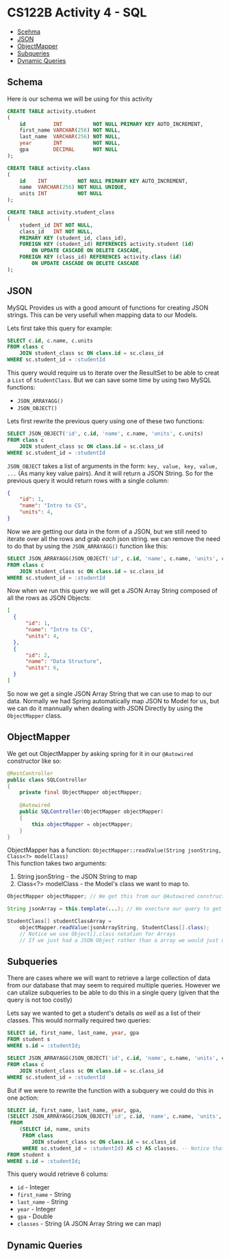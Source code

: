 # CS122B Activity 4 - SQL

- [Scehma](#schema)
- [JSON](#json)
- [ObjectMapper](#objectmapper)
- [Subqueries](#subqueries)
- [Dynamic Queries](#dynamic-queries)

## Schema

Here is our schema we will be using for this activity

```sql
CREATE TABLE activity.student
(
    id         INT          NOT NULL PRIMARY KEY AUTO_INCREMENT,
    first_name VARCHAR(256) NOT NULL,
    last_name  VARCHAR(256) NOT NULL,
    year       INT          NOT NULL,
    gpa        DECIMAL      NOT NULL
);

CREATE TABLE activity.class
(
    id    INT          NOT NULL PRIMARY KEY AUTO_INCREMENT,
    name  VARCHAR(256) NOT NULL UNIQUE,
    units INT          NOT NULL
);

CREATE TABLE activity.student_class
(
    student_id INT NOT NULL,
    class_id   INT NOT NULL,
    PRIMARY KEY (student_id, class_id),
    FOREIGN KEY (student_id) REFERENCES activity.student (id)
        ON UPDATE CASCADE ON DELETE CASCADE,
    FOREIGN KEY (class_id) REFERENCES activity.class (id)
        ON UPDATE CASCADE ON DELETE CASCADE
);
```

## JSON

MySQL Provides us with a good amount of functions for creating JSON strings. This can be very usefull when mapping data to our Models. 

Lets first take this query for example:

```sql
SELECT c.id, c.name, c.units 
FROM class c
    JOIN student_class sc ON class.id = sc.class_id 
WHERE sc.student_id = :studentId
```

This query would require us to iterate over the ResultSet to be able to creat a `List` of `StudentClass`. But we can save some time by using two MySQL functions:
 - `JSON_ARRAYAGG()`
 - `JSON_OBJECT()`

Lets first rewrite the previous query using one of these two functions:

```sql
SELECT JSON_OBJECT('id', c.id, 'name', c.name, 'units', c.units)
FROM class c
    JOIN student_class sc ON class.id = sc.class_id 
WHERE sc.student_id = :studentId
```

`JSON_OBJECT` takes a list of arguments in the form: `key, value, key, value, ...` (As many key value pairs). And it will return a JSON String. So for the previous query it would return rows with a single column:

```json
{
    "id": 1,
    "name": "Intro to CS",
    "units": 4,
}
```

Now we are getting our data in the form of a JSON, but we still need to iterate over all the rows and grab *each* json string. we can remove the need to do that by using the `JSON_ARRAYAGG()` function like this:

```sql
SELECT JSON_ARRAYAGG(JSON_OBJECT('id', c.id, 'name', c.name, 'units', c.units))
FROM class c
    JOIN student_class sc ON class.id = sc.class_id 
WHERE sc.student_id = :studentId
```

Now when we run this query we will get a JSON Array String composed of all the rows as JSON Objects:

```json
[
  {
      "id": 1,
      "name": "Intro to CS",
      "units": 4,
  },
  {
      "id": 2,
      "name": "Data Structure",
      "units": 6,
  }
]
```

So now we get a single JSON Array String that we can use to map to our data. Normally we had Spring automatically map JSON to Model for us, but we can do it mannually when dealing with JSON Directly by using the `ObjectMapper` class. 

## ObjectMapper

We get out ObjectMapper by asking spring for it in our `@Autowired` constructor like so:

```java
@RestController
public class SQLController
{
    private final ObjectMapper objectMapper;
    
    @Autowired
    public SQLController(ObjectMapper objectMapper)
    {
        this.objectMapper = objectMapper;
    }
}
```

ObjectMapper has a function: `ObjectMapper::readValue(String jsonString, Class<?> modelClass)` \
This function takes two arguments:
 1. String jsonString - the JSON String to map
 2. Class<?> modelClass - the Model's class we want to map to.

```java
ObjectMapper objectMapper; // We get this from our @Autowired constructor

String jsonArray = this.template(...); // We execture our query to get the JSON Array String

StudentClass[] studentClassArray = 
    objectMapper.readValue(jsonArrayString, StudentClass[].class); 
    // Notice we use Object[].class notation for Arrays
    // If we just had a JSON Object rather than a array we would just use StudentClass.class
```

## Subqueries

There are cases where we will want to retrieve a large collection of data from our database that may seem to required multiple queries. However we can utalize subqueries to be able to do this in a single query (given that the query is not too costly)

Lets say we wanted to get a student's details *as well* as a list of their classes. This would normally required two queries:

```sql
SELECT id, first_name, last_name, year, gpa
FROM student s 
WHERE s.id = :studentId;

SELECT JSON_ARRAYAGG(JSON_OBJECT('id', c.id, 'name', c.name, 'units', c.units))
FROM class c
    JOIN student_class sc ON class.id = sc.class_id 
WHERE sc.student_id = :studentId
```

But if we were to rewrite the function with a subquery we could do this in one action:

```sql
SELECT id, first_name, last_name, year, gpa,
(SELECT JSON_ARRAYAGG(JSON_OBJECT('id', c.id, 'name', c.name, 'units', c.units))
 FROM
    (SELECT id, name, units
     FROM class
        JOIN student_class sc ON class.id = sc.class_id
     WHERE sc.student_id = :studentId) AS c) AS classes. -- Notice that we name this column as classes
FROM student s
WHERE s.id = :studentId;
```

This query would retrieve 6 colums: 
  - `id` - Integer
  - `first_name` - String
  - `last_name` - String
  - `year` - Integer
  - `gpa` - Double
  - `classes` - String (A JSON Array String we can map)

## Dynamic Queries


